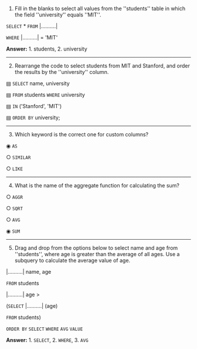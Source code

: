 1. Fill in the blanks to select all values from the ''students'' table in which the field ''university'' equals ''MIT''.

`SELECT` * `FROM` |..........|

`WHERE` |..........| = 'MIT'

**Answer:** 1. students, 2. university

---

2. Rearrange the code to select students from MIT and Stanford, and order the results by the ''university'' column.

▤ `SELECT` name, university

▤ `FROM` students `WHERE` university

▤ `IN` ('Stanford', 'MIT')

▤ `ORDER BY` university;

---

3. Which keyword is the correct one for custom columns?

◉ `AS`

○ `SIMILAR`

○ `LIKE`

---

4. What is the name of the aggregate function for calculating the sum?

○ `AGGR`

○ `SQRT`

○ `AVG`

◉ `SUM`

---

5. Drag and drop from the options below to select name and age from ''students'', where age is greater than the average of all ages. Use a subquery to calculate the average value of age.

|..........| name, age

`FROM` students

|..........| age >

(`SELECT` |..........| (age)

`FROM` students)

`ORDER BY`     `SELECT`     `WHERE`     `AVG`     `VALUE`

**Answer:** 1. `SELECT`, 2. `WHERE`, 3. `AVG`
